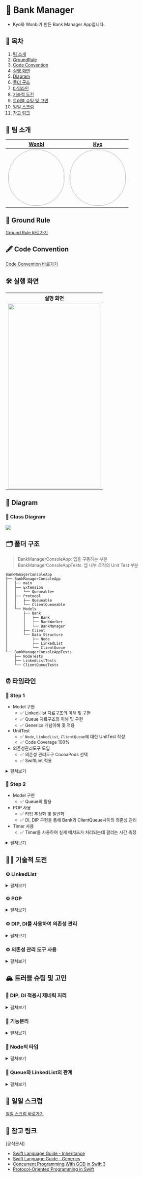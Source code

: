 

# 🏦 Bank Manager 

- Kyo와 Wonbi가 만든 Bank Manager App입니다.

## 📖 목차
1. [팀 소개](#-팀-소개)
2. [GroundRule](#-ground-rule)
3. [Code Convention](#-code-convention)
4. [실행 화면](#-실행-화면)
5. [Diagram](#-diagram)
6. [폴더 구조](#-폴더-구조)
7. [타임라인](#-타임라인)
8. [기술적 도전](#-기술적-도전)
9. [트러블 슈팅 및 고민](#-트러블-슈팅-및-고민)
10. [일일 스크럼](#-일일-스크럼)
11. [참고 링크](#-참고-링크)


## 🌱 팀 소개
 |[Wonbi](https://github.com/wonbi92)|[Kyo](https://github.com/KyoPak)|
 |:---:|:---:|
| <img width="180px" img style="border: 2px solid lightgray; border-radius: 90px;-moz-border-radius: 90px;-khtml-border-radius: 90px;-webkit-border-radius: 90px;" src="https://avatars.githubusercontent.com/u/88074999?v=4">| <img width="180px" img style="border: 2px solid lightgray; border-radius: 90px;-moz-border-radius: 90px;-khtml-border-radius: 90px;-webkit-border-radius: 90px;" src= "https://user-images.githubusercontent.com/59204352/193524215-4f9636e8-1cdb-49f1-9a17-1e4fe8d76655.PNG" >|

## 🤙 Ground Rule

[Ground Rule 바로가기](https://github.com/KyoPak/ios-bank-manager/wiki/1.-Ground-Rule)

## 🖋 Code Convention

[Code Convention 바로가기](https://github.com/KyoPak/ios-bank-manager/wiki/2.-Code-Convention)

## 🛠 실행 화면
|**실행 화면**|
|---|
|<img width = 300, height = 600, src = "https://user-images.githubusercontent.com/59204352/199897630-26888271-e159-45e0-ba11-935a15eb8161.gif">|
 


## 👀 Diagram

### 🧬 Class Diagram
![](https://i.imgur.com/3xFD1CQ.png)

 
## 🗂 폴더 구조
> BankManagerConsoleApp: 앱을 구동하는 부분<br>
> BankManagerConsoleAppTests: 앱 내부 로직의 Unit Test 부분
```
BankManagerConsoleApp
├── BankManagerConsoleApp
│   ├── main
│   ├── Extension
│   │   └── Queueable+
│   ├── Protocol
│   │   ├── Queueable
│   │   └── ClientQueueable
│   └── Models
│       ├── Bank
│       │   ├── Bank
│       │   ├── BankWorker
│       │   └── BankManager
│       ├── Client
│       └── Data Structure
│           ├── Node
│           ├── LinkedList
│           └── ClientQueue
└── BankManagerConsoleAppTests
    ├── NodeTests
    ├── LinkedListTests
    └── ClientQueueTests
```

## ⏰ 타임라인

### 👟 Step 1
- Model 구현
    - ✅ Linked-list 자료구조의 이해 및 구현
    - ✅ Queue 자료구조의 이해 및 구현 
    - ✅ Generics 개념이해 및 적용
- UnitTest 
    - ✅ `Node`, `LinkedList`, `ClientQueue`에 대한 UnitTest 작성
    - ✅ Code Coverage 100% 
- 의존성관리도구 도입
    - ✅ 의존성 관리도구 CocoaPods 선택
    - ✅ SwiftLint 적용
    
<details>
<summary> 
펼쳐보기
</summary>
    
#### 1️⃣ Node
- `data`
    - Node의 내부 값을 의미하는 프로퍼티입니다. 
- `next`
    - Node의 연결되어있는 다음 Node를 가르키는 프로퍼티입니다.
- `nodeData`
    - Node 내부의 data 프로퍼티를 반환하는 연산 프로퍼티입니다.
- `nextNode`
    - Node와 연결되어있는 다음 Node를 반환하는 연산 프로퍼티입니다.
- `setupNext(node:)`
    - Node의 연결되어있는 Node를 설정해주는 메서드입니다.


#### 2️⃣ LinkedList
- `head: Node<Element>?`
    - 첫번째 Node를 가르키는 프로퍼티입니다.
- `tail: Node<Element>?`
    - 마지막 Node를 가르키는 프로퍼티입니다.
- `count: Int`
    - 리스트의 데이터 갯수를 나타내는 프로퍼티입니다.
- `headData`
    - 첫번째 Node의 data를 반환하는 연산 프로퍼티입니다.
    - 값이 없을 경우 nil을 반환합니다.
- `currentCount`
    - List의 데이터 갯수를 반환하는 연산 프로퍼티입니다.
- `append(data:)`
    - List에 새로운 값을 추가하는 메서드입니다.
- `removeFirst()`
    - List의 첫번째 값을 지우고 그 값을 반환하는 메서드입니다.
- `removeAll()`
    - List의 모든 값을 지우고 초기화하는 메서드입니다.
    
#### 3️⃣ ClientQueue
- `peek`
    - Queue의 첫번째 요소를 반환하는 연산 프로퍼티입니다.
- `isEmpty`
    - Queue가 비어있는 상태인지를 Bool값으로 반환해주는 연산 프로퍼티입니다.
- `enqueue(_)`
    - Queue에 요소를 넣었을 때 호출하는 메서드입니다.
- `dequeue()`
    - Queue에 첫번째 요소를 Remove하는 메서드입니다.
- `clear()`
    - Queue의 모든 요소를 Remove하는 메서드입니다.

</details>

### 👟 Step 2
- Model 구현
   - ✅ Queue의 활용
- POP 사용
   - ✅ 타입 추상화 및 일반화
   - ✅ DI, DIP 구현을 통해 Bank와 ClientQueue사이의 의존성 관리
- Timer 사용
   - ✅ Timer을 사용하여 실제 메서드가 처리되는데 걸리는 시간 측정
    
<details>
<summary> 
펼쳐보기
</summary>
    
#### 1️⃣ Bank
- `bankWorker`
    - 은행 업무를 실행하는 은행 직원 프로퍼티입니다.
- `clientQueue`
    - 은행 고객을 받는 대기열입니다.
    - step1에서 구현한 Queue를 사용합니다.
- `bankManager`
    - 은행의 총 고객수와 은행의 총 업무시간을 체크하는 프로퍼티입니다. 
- `openBank()`
    - Bank 개점을 하는 메서드입니다. 
    - 내부에서 은행일을 진행하는 메서드를 순차적으로 호출합니다.
- `updateClientQueue()`
    - `clientQueue` 대기열에 고객을 추가하는 메서드입니다.
    - 10~30명의 고객을 랜덤하게 대기열에 추가합니다.
- `startBankWork()`
    - `bankWorker`가 고객의 업무를 처리하는 메서드입니다.
    - `bankWorker`가 업무를 처리할 동안 `bankManager`가 업무시간을 체크합니다.
- `endBankWork()`
    - `bankManager`가 업무가 끝난 후 총 고객 수와 업무시간을 정산하여 출력해주는 메서드입니다.


#### 2️⃣ BankWorker
- `startWork(client:)`
    - BankWorker의 업무시작과 업무종료를 알리고 usleep을 이용한 0.7초간의 정지가 포함된 메서드입니다.


#### 3️⃣ BankManager
- `clientCount`
    - 총 Client가 몇 명인지에 대한 프로퍼티입니다.
- `totalWorkTime`
    - 전체 업무 시간에 대한 프로퍼티입니다.
- `workStartTime`
    - 현재 시작 지점의 시간을 저장할 프로퍼티입니다.
- `addClientCount()`
    - Client의 수를 증가시키는 메서드입니다.
- `resetWorkTime()`
    - 현재 시작 지점의 시간을 초기화 하는 메서드입니다. 
- `addWorkTime()`
    - 1명의 Client의 업무가 종료될때마다 totalWorkTime에 합산하는 메서드입니다. 
- `printWorkFinished()`
    - 업무가 마감되었을 때 호출되는 메서드입니다.
- `resetData()``
    - 영업 마감 후 내부 프로퍼티들을 초기화해주는 메서드입니다.


#### 4️⃣ Client
- `waitingTicket`
    - 몇 번 고객인지를 알려주는 프로퍼티입니다.

#### 5️⃣ Queueable+Extension
- Queueable Extension
    - Step 1의 ClientQueue와 내부 로직 동일합니다.
- Queueable
    - `associatedtype Element`을 가지는 프로토콜입니다.
    - `LinkedList`타입의 `list`프로퍼티 구현을 요구합니다.

#### 6️⃣ ClientQueueable
- 해당 프로토콜은 Queueable을 채택받고 Queueable의 `Element`를 `Client`로 제한 시킵니다.

</details>


## 🏃🏻 기술적 도전
### ⚙️ LinkedList 
<details>
<summary> 
펼쳐보기
</summary>
    
<img width = 400, src = "https://i.imgur.com/mIhEeC7.png">

- Linked List는 Array와 자주 비교되는 대표적인 자료 구조 중 하나입니다. 
- 메모리에 각각의 원소를 순차적으로 저장하는 Array와 달리, Linked List는 데이터와 링크로 구성된 노드를 이용하여 메모리에 저장된 순서와 상관없이 연결된 데이터 구조를 말합니다.
- Linked List는 구조상 데이터 삽입 및 삭제 속도가 빨라 FIFO가 필요한 환경에서 Array보다 성능적으로 유리합니다.<br><br>
- 💡 이번 프로젝트에서는, 은행에 방문한 고객의 업무를 선입선출(FIFO)방식으로 처리하기에 Array보다 Linked List가 더 적절하다 판단되어 이 자료구조를 적용시켜 보았습니다.

</details>    

### ⚙️ POP  
    
<details>
<summary> 
펼쳐보기
</summary>
        
```swift
protocol Queueable { }
extension Queueable { 
    // Default Implementaion
}

struct ClientQueue: Queueable { ... }
```
- POP를 사용하게 된다면 구조체, 열거형의 타입들도 상속과 유사한 기능의 확장을 이룰 수 있습니다. 또한 기능의 분리도 할 수 있게 됩니다.<br><br>
- 💡 POP를 사용하기 전, Queue라는 자료구조를 `ClientQueue`로 한정하는 느낌이 들었습니다. 
- 추후에 또 다른 Queue를 프로젝트에서 사용할 수도 있을 것 같아 확장성을 위해서 `Queueable`이라는 프로토콜을 만들었고 프로토콜 extension을 사용하여 default 로직들을 구현 해주었습니다. 그리고 `ClientQueue`를 `Queueable` 프로토콜을 채택하는 방향으로 구현하였습니다.

</details>
        
### ⚙️ DIP, DI를 사용하여 의존성 관리 
    
    
<details>
<summary> 
펼쳐보기
</summary>
        
```swift
protocol ClientQueueable: Queueable where Element == Client { }
struct ClientQueue: ClientQueueable { ... }
struct Bank<Queue: ClientQueueable> { 
    private var clientQueue: Queue
    init(..., queue: Queue) {
        self.clientQueue = queue
        ...
    }
}
    ... }
```
- DIP란 상위 모듈이 하위 모듈을 의존하면 안된다는 OOP SOLID법칙 중 하나입니다.<br><br>
- 💡 위에서 POP를 생각하여 구현한 후에 의존성의 문제를 발견할 수 있었습니다. Bank 구조체 내부에서 `ClientQueue`에 대한 의존이 크다고 판단하여 의존성을 `ClientQueueable`프로토콜로 분리 시키고 외부에서 인스턴스를 주입하는 방향으로 구현하였습니다.
- 결과적으로 `Bank`는 `ClientQueueable`에 의존성이 생기고 `ClientQueue` 또한 `ClientQueueable`에 의존성이 생기기 때문에 적절한 의존성 분리를 하였다고 생각됩니다.
        
</details>

### ⚙️ 의존성 관리 도구 사용 
    
<details>
<summary> 
펼쳐보기
</summary>

<img width = 300, src = "https://i.imgur.com/SN4RfiI.jpg">

- CocoaPods은 Swift 및 Objective-C Cocoa 프로젝트에 널리 사용되는 의존성 관리 도구(dependency manager)입니다.
- 의존성 관리 도구를 사용하면 앱에서 사용하는 서드파티 의존성(dependencies)을 쉽게 추가, 제거, 업데이트와 관리를 할 수 있습니다.<br><br>
- 💡 이번 프로젝트에선 코드 컨벤션을 쉽게 고쳐주는 SwiftLint 서드파티를 사용하기 위해 CocoaPods을 사용했습니다.
- CocoaPods은 가장 많이 사용하는 의존성 관리도구이기 때문에 사용하면서 많이 사용하는 이유를 느낄 수 있을 거라고 생각했습니다.
- 또한, 의존성 관리도구에 대한 경험이 두 팀원 모두 적어 사용하기가 비교적으로 쉽다는 CocoaPods을 선택하였습니다. 

</details>
    
## 🏔 트러블 슈팅 및 고민
### 🚀 DIP, DI 적용시 제네릭 처리
    
<details>
<summary> 
펼쳐보기
</summary>

**문제 👻**
- 가장 초기 POP를 진행후 DIP, DI를 사용하였을 때, 제네릭을 적용한 프로토콜의 타입을 명확히 선언해주지 않아 문제가 발생하였습니다.
```swift
extension Queueable {
    typealias Element = Client
    ...
}
```
- 문제는 `Queueable`프로토콜의 Element를 특정 타입으로 고정을 시켜야했었는데 위의 코드 처럼 고정을 시키게 된다면 확장성을 고려하여 만든 `Queueable`프로토콜이 특정 타입으로 밖에 사용이 될 수 없다는 것이었습니다. 

**해결 🔫**
```swift
protocol ClientQueueable: Queueable where Element == Client { }
```
- `ClientQueueable`이라는 프로토콜을 추가로 구현하여 해결하였습니다.
- `ClientQueueable`에서 `Queueable`을 채택하고 Element를 Client로 받게끔 구현하였습니다.
- 이렇게 한다면 기존의 `Queueable` 프로토콜은 여전히 여러 타입으로 사용이 가능하게끔 구현할 수 가 있었습니다.

</details>

### 🚀 기능분리
    
<details>
<summary> 
펼쳐보기
</summary>

**문제 👻**
- `Bank`, `BankWorker`, `BankManager`, `Client` 각각의 객체가 어떤 작업을 수행하고, 그 작업들의 기능 분리를 어디까지 해주어야 할지 결정하는데 문제가 있었습니다.
- 프로젝트에서 필수적으로 구현하라 요청받은 것은 은행원과 고객 뿐이었지만, 은행은 그외에 다른 일들도 처리해야 했습니다.

**해결 🔫**
- 각각의 객체가 하는 일을 OOP개념에 맞춰 기능 분리를 진행 해 보았습니다. 
- 전체적인 흐름을 담담하는 로직들은 `Bank`에서 구현을 하였습니다.
- 업무 처리는 `BankWorker`가 수행하고, `Client`가 차례대로 번호표를 가지는 방식으로 기능 분리를 해보았습니다.
- 또한 방문한 고객의 수, 업무시간 등을 체크하는 등 부가적인 로직들을 `BankManager`에서 구현하였습니다. 

</details>

### 💭 Node의 타입
    
<details>
<summary> 
펼쳐보기
</summary>
    
```swift
// Node
final class Node<Element> {
    private var data: Element
    private var next: Node<Element>?
}

// LinkedList
struct LinkedList<Element> {
    private var head: Node<Element>?
    private var tail: Node<Element>?
    
    mutating func append(data: Element) {
        let node: Node<Element> = Node(data: data)
        if count == 0 {
            head = node
        } else {
            tail?.setupNext(node: node)
        }
        
        tail = node
        count += 1
    }    
    
    mutating func removeFirst() -> Element? {
        let removedItem = head
        head = head?.nextNode
        count -= 1
        return removedItem?.nodeData
    }
}
```
**고민 🤔**
- Node의 타입을 Class와 Struct 중 무엇이 더 적합한지에 대해서 고민하였습니다.
- `Node` 내부에서 `next`라는 `Node`타입 프로퍼티를 설정해줘야했고, `LinkedList`에서 `append(data:)`, `removeFirst()` 하는 과정에서 `head`와` tail`의 참조값을 지속적으로 바꿔줘야 했기 때문에 `Class가 더욱 적합하다`고 생각했습니다.

</details>
    
### 💭 Queue와 LinkedList의 관계
    
<details>
<summary> 
펼쳐보기
</summary>

**고민 🤔**
- 저희가 처음 코드를 작성할 때, LinkedList에 필요한 Node를 구현한 후 LinkedList를 구현하였습니다. 그 다음 프로젝트의 요구사항인 ClientQueue를 구현하였습니다.
이 ClientQueue를 구현하는 과정에서, LinkedList와 로직이 똑같아서 그냥 메서드의 이름만 바꿔주는 듯한 느낌을 받았습니다.

- 하지만 분리를 함으로써 `ClientQueue`에서 `Node`의 구조나 내부 데이터 값을 알 수 없게 때문에 `LinkedList`와 `ClientQueue`를 구분하지 않았을까 생각을 해보았습니다.
- 또한, ClientQueue가 가지고 있는 LinkedList로 데이터의 연결이 가능하다는 것을 알았고, 추후에 다른 기능으로의 확장성이 더 높아질 수 있다고 생각하였습니다.

</details>

## 📝 일일 스크럼

[일일 스크럼 바로가기](https://github.com/KyoPak/ios-bank-manager/wiki/3.-Bank-Manager-Scrum)

## 🔗 참고 링크

[공식문서]

- [Swift Language Guide - Inheritance](https://docs.swift.org/swift-book/LanguageGuide/Inheritance.html)
- [Swift Language Guide - Generics](https://docs.swift.org/swift-book/LanguageGuide/Generics.html)
- [Concurrent Programming With GCD in Swift 3](https://developer.apple.com/videos/play/wwdc2016/720/)
- [Protocol-Oriented Programming in Swift](https://developer.apple.com/videos/play/wwdc2015/408/)
